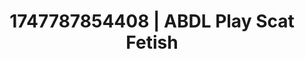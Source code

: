 ---
categories:
- Erotic curves
- Afterglow vibes
- Sensual choreography
- Story-driven erotica
- Erotic close-up
image: /assets/images/1747787854408.jpg
layout: post
seo:
  description: Featured content with premium ABDL Play, Scat Fetish. HD images available.
  keywords: ABDL Play, Scat Fetish
  og_image: /assets/images/1747787854408.jpg
  schema_type: VisualArtwork
tags:
- ABDL Play
- '#1747787854408'
- Scat Fetish
title: 1747787854408 | ABDL Play Scat Fetish
---